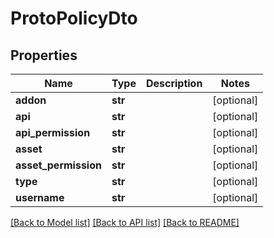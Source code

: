 # ProtoPolicyDto


## Properties
Name | Type | Description | Notes
------------ | ------------- | ------------- | -------------
**addon** | **str** |  | [optional] 
**api** | **str** |  | [optional] 
**api_permission** | **str** |  | [optional] 
**asset** | **str** |  | [optional] 
**asset_permission** | **str** |  | [optional] 
**type** | **str** |  | [optional] 
**username** | **str** |  | [optional] 

[[Back to Model list]](../README.md#documentation-for-models) [[Back to API list]](../README.md#documentation-for-api-endpoints) [[Back to README]](../README.md)


